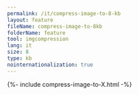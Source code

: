 ```yaml
---
permalink: /it/compress-image-to-8-kb
layout: feature
fileName: compress-image-to-8kb
folderName: feature
tool: imgcompression
lang: it
size: 8
type: kb
nointernationalization: true
---
```

{%- include compress-image-to-X.html -%}
      